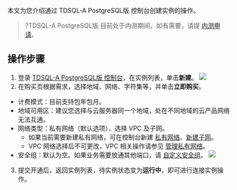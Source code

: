 
本文为您介绍通过 TDSQL-A PostgreSQL版 控制台创建实例的操作。
>?TDSQL-A PostgreSQL版 目前处于内测期间，如有需要，请提 [内测申请](https://cloud.tencent.com/apply/p/vbtsrbx5vd)。

## 操作步骤
1. 登录 [TDSQL-A PostgreSQL版 控制台](https://console.cloud.tencent.com/tdsqla/tdapg)，在实例列表，单击**新建**。
![](https://main.qcloudimg.com/raw/31b0154aca46400cff409f008ffe66f9.png)
2. 在购买页根据需求，选择地域、网络、字符集等，并单击**立即购买**。
 - 计费模式：目前支持包年包月。
 - 地域可用区：建议您选择与云服务器同一个地域，处在不同地域的云产品网络无法互通。
 - 网络类型：私有网络（默认选项）、选择 VPC 及子网。
    - 如果当前需要新建私有网络，可在控制台新建 [私有网络](https://console.cloud.tencent.com/vpc/vpc?rid=1)、[新建子网](https://console.cloud.tencent.com/vpc/subnet?rid=1)。
    - VPC 网络选择后不可更改，VPC 相关操作请参见 [管理私有网络](https://cloud.tencent.com/document/product/215/36515)。
 - 安全组：默认为空。如果业务需要放通其他端口，请 [自定义安全组](https://console.cloud.tencent.com/vpc/securitygroup?rid=1&rid=1)。
![](https://main.qcloudimg.com/raw/47f2a293732d732c57ac2758c39985fd.png)
3. 提交开通后，返回实例列表，待实例状态变为**运行中**，即可进行连接实例操作。
